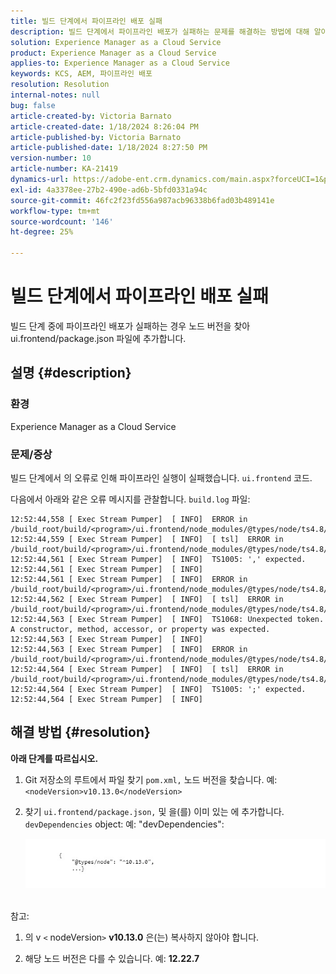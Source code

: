 ```yaml
---
title: 빌드 단계에서 파이프라인 배포 실패
description: 빌드 단계에서 파이프라인 배포가 실패하는 문제를 해결하는 방법에 대해 알아봅니다.
solution: Experience Manager as a Cloud Service
product: Experience Manager as a Cloud Service
applies-to: Experience Manager as a Cloud Service
keywords: KCS, AEM, 파이프라인 배포
resolution: Resolution
internal-notes: null
bug: false
article-created-by: Victoria Barnato
article-created-date: 1/18/2024 8:26:04 PM
article-published-by: Victoria Barnato
article-published-date: 1/18/2024 8:27:50 PM
version-number: 10
article-number: KA-21419
dynamics-url: https://adobe-ent.crm.dynamics.com/main.aspx?forceUCI=1&pagetype=entityrecord&etn=knowledgearticle&id=15fe1acb-3fb6-ee11-a569-6045bd006b25
exl-id: 4a3378ee-27b2-490e-ad6b-5bfd0331a94c
source-git-commit: 46fc2f23fd556a987acb96338b6fad03b489141e
workflow-type: tm+mt
source-wordcount: '146'
ht-degree: 25%

---
```


# 빌드 단계에서 파이프라인 배포 실패


빌드 단계 중에 파이프라인 배포가 실패하는 경우 노드 버전을 찾아 ui.frontend/package.json 파일에 추가합니다.

## 설명 {#description}


### <b>환경</b>

Experience Manager as a Cloud Service



### <b>문제/증상</b>

빌드 단계에서 의 오류로 인해 파이프라인 실행이 실패했습니다. `ui.frontend` 코드.

다음에서 아래와 같은 오류 메시지를 관찰합니다. `build.log` 파일:




```
12:52:44,558 [ Exec Stream Pumper]  [ INFO]  ERROR in /build_root/build/<program>/ui.frontend/node_modules/@types/node/ts4.8/util.d.ts
12:52:44,559 [ Exec Stream Pumper]  [ INFO]  [ tsl]  ERROR in /build_root/build/<program>/ui.frontend/node_modules/@types/node/ts4.8/util.d.ts(1485,42)
12:52:44,561 [ Exec Stream Pumper]  [ INFO]  TS1005: ',' expected.
12:52:44,561 [ Exec Stream Pumper]  [ INFO] 
12:52:44,561 [ Exec Stream Pumper]  [ INFO]  ERROR in /build_root/build/<program>/ui.frontend/node_modules/@types/node/ts4.8/util.d.ts
12:52:44,562 [ Exec Stream Pumper]  [ INFO]  [ tsl]  ERROR in /build_root/build/<program>/ui.frontend/node_modules/@types/node/ts4.8/util.d.ts(1485,44)
12:52:44,563 [ Exec Stream Pumper]  [ INFO]  TS1068: Unexpected token. A constructor, method, accessor, or property was expected.
12:52:44,563 [ Exec Stream Pumper]  [ INFO] 
12:52:44,563 [ Exec Stream Pumper]  [ INFO]  ERROR in /build_root/build/<program>/ui.frontend/node_modules/@types/node/ts4.8/util.d.ts
12:52:44,564 [ Exec Stream Pumper]  [ INFO]  [ tsl]  ERROR in /build_root/build/<program>/ui.frontend/node_modules/@types/node/ts4.8/util.d.ts(1485,57)
12:52:44,564 [ Exec Stream Pumper]  [ INFO]  TS1005: ';' expected.
12:52:44,564 [ Exec Stream Pumper]  [ INFO]
```



## 해결 방법 {#resolution}

<b>아래 단계를 따르십시오.</b>
1. Git 저장소의 루트에서 파일 찾기 `pom.xml,` 노드 버전을 찾습니다. 예: `<nodeVersion>v10.13.0</nodeVersion>`


2. 찾기 `ui.frontend/package.json,` 및 을(를) 이미 있는 에 추가합니다. `devDependencies` object: 예: &quot;devDependencies&quot;:

   ![](assets/007186ff-51eb-ed11-a7c6-6045bd006e5a.png)



<br>참고:<br>


1. 의 v `<` nodeVersion`>` <b>v10.13.0</b> 은(는) 복사하지 않아야 합니다.


2. 해당 노드 버전은 다를 수 있습니다. 예: <b>12.22.7</b>
